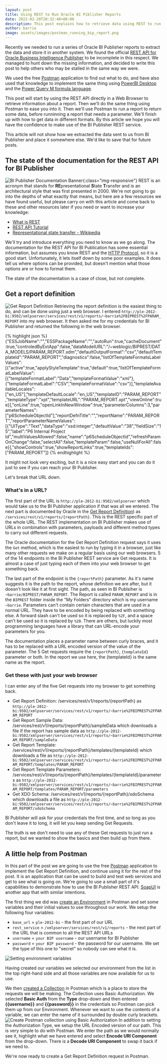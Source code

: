 ```yaml
---
layout: post
title: Using REST to Run Oracle BI Piblisher Reports
date: 2022-02-20T20:32:40+00:00
description: This post explains how to retrieve data using REST to run Oracle BI Publisher reports.  It begins where the "REST API for Oracle Business Intelligence Publisher" left off.
author: barrie
image: assets/images/postman_running_bip_report.png
---
```

Recently we needed to run a series of Oracle BI Publisher reports to extract the data and store it in another system. We found the official [REST API for Oracle Business Intelligence Publisher](https://docs.oracle.com/middleware/bi12214/bip/BIPAP/index.html) to be incomplete in this respect.  We managed to hunt down the missing information, and decided to write this post to help others who may be stalled in the same way we were.

We used the free [Postman](https://www.postman.com/) application to find out what to do, and have also used that knowledge to implement the same thing using [PowerBI Desktop](https://www.microsoft.com/en-gb/p/power-bi-desktop/9ntxr16hnw1t?activetab=pivot:overviewtab) and the [Power Query M formula language](https://docs.microsoft.com/en-us/powerquery-m/).

This post will start by using the REST API directly in a Web Browser to retrieve information about a report.  Then we'll do the same thing using Postman to ease you into it.  Then we'll use Postman to run a report to return some data, before runninning a report that needs a parameter.  We'll finish up with how to get data in different formats.  By this article we hope you will have the confidence to make use of the BI Publisher REST service.

This article will not show how we extracted the data sent to us from BI Publisher and place it somewhere else.  We'd like to save that for future posts.

## The state of the documentation for the REST API for BI Publisher
![BI Publisher Documentation Banner](/assets/images/oracle_bip_docs_banner.png){:class="img-responsive"}
REST is an acronym that stands for **RE**presentational **S**tate **T**ransfer and is an architectural style that was first presented in 2000.  We're not going to go into the depths of what exactly that means, but here are a few resources we have found useful, but please carry on with this article and come back to these and other resources later if you need or want to increase your knowledge:

* [What is REST](https://www.codecademy.com/article/what-is-rest)
* [REST API Tutorial](https://restfulapi.net/)
* [Representational state transfer - Wikipedia](https://en.wikipedia.org/wiki/Representational_state_transfer)

We'll try and introduce everything you need to know as we go along.  The documentation for the REST API for BI Publication has some essential information, but assumes you know REST and the [HTTP Protocol](https://en.wikipedia.org/wiki/Hypertext_Transfer_Protocol), so it is a good start.  Unfortunately, it lets itself down by some poor examples.  It does tell us where options can be provided, but doesn't mention what those options are or how to format them.

The state of the documentation is a case of close, but not complete.

## Get a report definition
![Get Report Definition](/assets/images/get_report_definition_bip_docs.png)
Retrieving the report definition is the easiest thing to do, and can be done using just a web browser.  I entered ```http://ple-2012-bi:9502/xmlpserver/services/rest/v1/reports/~barrie%2FBIPREST%2FPARAM_REPORT``` into my web browser.  It then asked me for my credentials for BI Publisher and returned the following in the web browser.

{% highlight json %}
{"ESSJobName":"","ESSPackageName":"","autoRun":true,"cacheDocument":true,"controledByExtApp":false,"dataModelURL":"/~weblogic/BIPREST/DATA_MODELS/PARAM_REPORT.xdm","defaultOutputFormat":"csv","defaultTemplateId":"PARAM_REPORT","diagnostics":false,"listOfTemplateFormatsLabelValues":[{"active":true,"applyStyleTemplate":true,"default":true,"listOfTemplateFormatLabelValue":[{"templateFormatLabel":"Data","templateFormatValue":"xml"},{"templateFormatLabel":"CSV","templateFormatValue":"csv"}],"templateAvailableLocales":["en_US"],"templateDefaultLocale":"en_US","templateID":"PARAM_REPORT","templateType":"xpt","templateURL":"PARAM_REPORT.xpt","viewOnline":true}],"onLine":true,"openLinkInNewWindow":true,"parameterColumns":3,"parameterNames":["p6ScheduleObjectId"],"reportDefnTitle":"","reportName":"PARAM_REPORT","reportParameterNameValues":[{"UIType":"Text","dataType":"xsd:integer","defaultValue":"38","fieldSize":"15","label":"P6 Internal Project Id","multiValuesAllowed":false,"name":"p6ScheduleObjectId","refreshParamOnChange":false,"selectAll":false,"templateParam":false,"useNullForAll":false}],"showControls":true,"showReportLinks":true,"templateIds":["PARAM_REPORT"]}
{% endhighlight %}

It might not look very exciting, but it is a nice easy start and you can do it just to see if you can reach your BI Publisher.  

Let's break that URL down.

### What's in a URL?
The first part of the URL is ```http://ple-2012-bi:9502/xmlpserver``` which would take us to the BI Publisher application if that was all we entered.  The next part is documented by Oracle in the [Get Report Definition](https://docs.oracle.com/middleware/bi12214/bip/BIPAP/op-v1-reports-reportpath-get.html)) as ```/services/rest/v1/reports/{reportPath}```.  This is the REST specific part of the whole URL.  The REST implementation on BI Publisher makes use of URLs in combination with parameters, payloads and different method types to carry out different requests.  

The Oracle documentation for the Get Report Definition request says it uses the ```Get``` method, which is the easiest to run by typing it in a browser, just like many other requests we make on a regular basis using our web browsers.  5 of the 14 endpoints in the BI Publisher REST service are Get requests.  It is almost a case of just typing each of them into your web browser to get something back.

The last part of the endpoint is the ```{reportPath}``` parameter.  As it's name suggests it is the path to the report, whose definition we are after, but it doesn't look like it at first sight.  The path, as seen in BI Publsiher is ```~barrie/BIPREST/PARAM_REPORT```.  The Report is called ```PARAM_REPORT``` and is in the ```BIPREST``` folder inside the "My Folders" directory which is my username ```~barrie```.  Parameters can't contain certain characters that are used in a normal URL.  They have to be encoded by being replaced with something else.  A forward slash can't be used so it is replaced by ```%2F```, and a space can't be used so it is replaced by ```%20```.  There are others, but luckily most programming languages have a library that can URL-encode your parameters for you.

The documentation places a parameter name between curly braces, and it has to be replaced with a URL encoded version of the value of the parameter.  The 5 Get requests require the ```{reportPath}```, ```{templateId}``` parameter or both.  In the report we use here, the {templateId} is the same name as the report.

### Get these with just your web browser
I can enter any of the five Get requests into my browser to get something back. 

* Get Report Definition: /services/rest/v1/reports/{reportPath} as ```http://ple-2012-bi:9502/xmlpserver/services/rest/v1/reports/~barrie%2FBIPREST%2FPARAM_REPORT```
* Get Report Sample Data: /services/rest/v1/reports/{reportPath}/sampleData which downloads a file if the report has sample data as ```http://ple-2012-bi:9502/xmlpserver/services/rest/v1/reports/~barrie%2FBIPREST%2FPARAM_REPORT/sampleData```
* Get Report Template: /services/rest/v1/reports/{reportPath}/templates/{templateId} which downloads a file as ```http://ple-2012-bi:9502/xmlpserver/services/rest/v1/reports/~barrie%2FBIPREST%2FPARAM_REPORT/templates/PARAM_REPORT```
* Get Report Template Parameters: /services/rest/v1/reports/{reportPath}/templates/{templateId}/parameters as ```http://ple-2012-bi:9502/xmlpserver/services/rest/v1/reports/~barrie%2FBIPREST%2FPARAM_REPORT/templates/PARAM_REPORT/parameters```
* Get XDO Schema: /services/rest/v1/reports/{reportPath}/xdoSchema which downloads a file as ```http://ple-2012-bi:9502/xmlpserver/services/rest/v1/reports/~barrie%2FBIPREST%2FPARAM_REPORT/xdoSchema```

BI Publisher will ask for your credentials the first time, and so long as you don't leave it to long, it will let you keep sending Get Requests.

The truth is we don't need to use any of these Get requests to just run a report, but we wanted to show the basics and then build up from there.  

## A little help from Postman
In this part of the post we are going to use the free [Postman](https://www.postman.com/) application to implement the Get Report Definition, and continue using it for the rest of the post.  It is an application that can be used to build and test web services and get to see what is going on.  We're going to use a small part of it's capabilities to demonstrate how to use the BI Publisher REST API.  [SoapUI](https://www.soapui.org/) is another app that with similar intentions.

The first thing we did was [create an Environment](https://learning.postman.com/docs/sending-requests/managing-environments/) in Postman and set some variables and their initial values to use throughout our work. We setup the following four variables:

* ```base_url``` = ```ple-2012-bi``` - the first part of our URL
* ```rest_service``` = ```/xmlpserver/services/rest/v1/reports``` - the next part of the URL that is common to all the REST API URLs
* ```username``` = ```your BIP username``` - our username for BI Publisher
* ```password``` = ```your BIP password``` - the password for our username. We set the type of this one to "secret" so nobody can see what it is.

![Setting environment variables](/assets/images/postman_setting_environment_variables.png)

Having created our variables we selected our environment from the list in the top right-hand side and all those variables are now available for us to use.

We then [created a Collection](https://learning.postman.com/docs/getting-started/creating-the-first-collection/) in Postman which is a place to store the requests we will be making.  The Collection uses Basic Authorization.  We selected **Basic Auth** from the **Type** drop-down and then entered **{{username}}** and **{{password}}** in the credentials so Postman can pick them up from our Environment.  Whenever we want to use the contents of a variable, we can enter the name of it surrounded by double curly brackets.
![Create Postman collection using Basic Authorization](/assets/images/postman_create_collection_authorisation.png)
In addition to setting the Authorization Type, we setup the URL Encoded version of our path.  This is very simple to do with Postman.  We enter the path as we would normally see it, highlight what we have entered and select **Encode URI Component** from the drop-down.  There is a **Decode URI Component** to swap it back if we need to.

We're now ready to create a Get Report Definition request in Postman.

